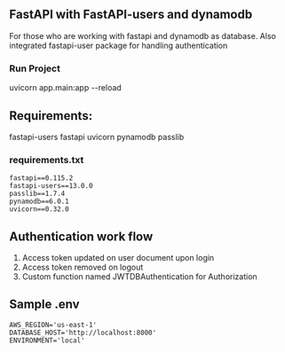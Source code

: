 ## FastAPI with FastAPI-users and dynamodb

For those who are working with fastapi and dynamodb as database. Also integrated fastapi-user package for handling authentication 

### Run Project

uvicorn app.main:app --reload

## Requirements: 

fastapi-users fastapi uvicorn pynamodb passlib

### requirements.txt
```
fastapi==0.115.2
fastapi-users==13.0.0
passlib==1.7.4
pynamodb==6.0.1
uvicorn==0.32.0
```

## Authentication work flow

1. Access token updated on user document upon login
2. Access token removed on logout
3. Custom function named JWTDBAuthentication for Authorization 

## Sample .env

```
AWS_REGION='us-east-1'
DATABASE_HOST='http://localhost:8000'
ENVIRONMENT='local'
```
